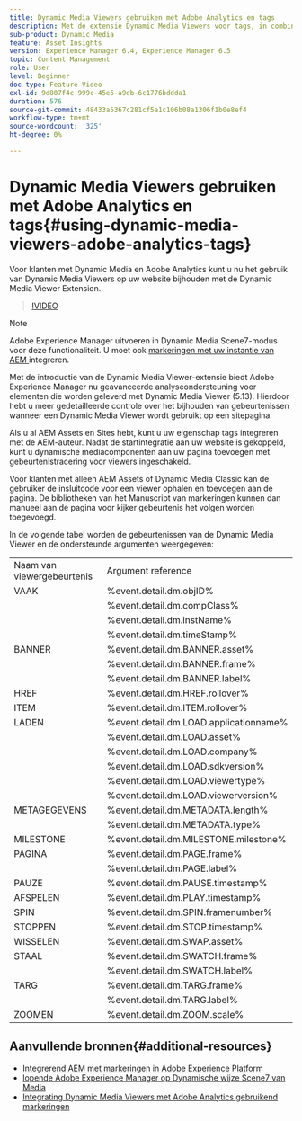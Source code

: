 ```yaml
---
title: Dynamic Media Viewers gebruiken met Adobe Analytics en tags
description: Met de extensie Dynamic Media Viewers voor tags, in combinatie met de release van Dynamic Media Viewers 5.13, kunnen klanten van Dynamic Media, Adobe Analytics en tags gebeurtenissen en gegevens gebruiken die specifiek zijn voor de Dynamic Media Viewers in hun tagconfiguratie.
sub-product: Dynamic Media
feature: Asset Insights
version: Experience Manager 6.4, Experience Manager 6.5
topic: Content Management
role: User
level: Beginner
doc-type: Feature Video
exl-id: 9d807f4c-999c-45e6-a9db-6c1776bddda1
duration: 576
source-git-commit: 48433a5367c281cf5a1c106b08a1306f1b0e8ef4
workflow-type: tm+mt
source-wordcount: '325'
ht-degree: 0%

---
```


# Dynamic Media Viewers gebruiken met Adobe Analytics en tags{#using-dynamic-media-viewers-adobe-analytics-tags}

Voor klanten met Dynamic Media en Adobe Analytics kunt u nu het gebruik van Dynamic Media Viewers op uw website bijhouden met de Dynamic Media Viewer Extension.

>[!VIDEO](https://video.tv.adobe.com/v/29308?quality=12&learn=on)

>[!NOTE]
>
> Adobe Experience Manager uitvoeren in Dynamic Media Scene7-modus voor deze functionaliteit. U moet ook [ markeringen met uw instantie van AEM ](https://experienceleague.adobe.com/docs/experience-manager-learn/sites/integrations/experience-platform-launch/overview.html) integreren.

Met de introductie van de Dynamic Media Viewer-extensie biedt Adobe Experience Manager nu geavanceerde analyseondersteuning voor elementen die worden geleverd met Dynamic Media Viewer (5.13). Hierdoor hebt u meer gedetailleerde controle over het bijhouden van gebeurtenissen wanneer een Dynamic Media Viewer wordt gebruikt op een sitepagina.

Als u al AEM Assets en Sites hebt, kunt u uw eigenschap tags integreren met de AEM-auteur. Nadat de startintegratie aan uw website is gekoppeld, kunt u dynamische mediacomponenten aan uw pagina toevoegen met gebeurtenistracering voor viewers ingeschakeld.

Voor klanten met alleen AEM Assets of Dynamic Media Classic kan de gebruiker de insluitcode voor een viewer ophalen en toevoegen aan de pagina. De bibliotheken van het Manuscript van markeringen kunnen dan manueel aan de pagina voor kijker gebeurtenis het volgen worden toegevoegd.

In de volgende tabel worden de gebeurtenissen van de Dynamic Media Viewer en de ondersteunde argumenten weergegeven:

<table>
   <tbody>
      <tr>
         <td>Naam van viewergebeurtenis</td>
         <td>Argument reference</td>
      </tr>
      <tr>
         <td> VAAK </td>
         <td> %event.detail.dm.objID% </td>
      </tr>
      <tr>
         <td> </td>
         <td> %event.detail.dm.compClass% </td>
      </tr>
      <tr>
         <td> </td>
         <td> %event.detail.dm.instName% </td>
      </tr>
      <tr>
         <td> </td>
         <td> %event.detail.dm.timeStamp% </td>
      </tr>
      <tr>
         <td> BANNER <br></td>
         <td> %event.detail.dm.BANNER.asset% </td>
      </tr>
      <tr>
         <td> </td>
         <td> %event.detail.dm.BANNER.frame% </td>
      </tr>
      <tr>
         <td> </td>
         <td> %event.detail.dm.BANNER.label% </td>
      </tr>
      <tr>
         <td> HREF </td>
         <td> %event.detail.dm.HREF.rollover% </td>
      </tr>
      <tr>
         <td> ITEM </td>
         <td> %event.detail.dm.ITEM.rollover% </td>
      </tr>
      <tr>
         <td> LADEN </td>
         <td> %event.detail.dm.LOAD.applicationname% </td>
      </tr>
      <tr>
         <td><strong> </strong></td>
         <td> %event.detail.dm.LOAD.asset% </td>
      </tr>
      <tr>
         <td><strong> </strong></td>
         <td> %event.detail.dm.LOAD.company% </td>
      </tr>
      <tr>
         <td><strong> </strong></td>
         <td> %event.detail.dm.LOAD.sdkversion% </td>
      </tr>
      <tr>
         <td><strong> </strong></td>
         <td> %event.detail.dm.LOAD.viewertype% </td>
      </tr>
      <tr>
         <td><strong> </strong></td>
         <td> %event.detail.dm.LOAD.viewerversion% </td>
      </tr>
      <tr>
         <td> METAGEGEVENS </td>
         <td> %event.detail.dm.METADATA.length% </td>
      </tr>
      <tr>
         <td> </td>
         <td> %event.detail.dm.METADATA.type% </td>
      </tr>
      <tr>
         <td> MILESTONE </td>
         <td> %event.detail.dm.MILESTONE.milestone% </td>
      </tr>
      <tr>
         <td> PAGINA </td>
         <td> %event.detail.dm.PAGE.frame% </td>
      </tr>
      <tr>
         <td> </td>
         <td> %event.detail.dm.PAGE.label% </td>
      </tr>
      <tr>
         <td> PAUZE </td>
         <td> %event.detail.dm.PAUSE.timestamp% </td>
      </tr>
      <tr>
         <td> AFSPELEN </td>
         <td> %event.detail.dm.PLAY.timestamp% </td>
      </tr>
      <tr>
         <td> SPIN </td>
         <td> %event.detail.dm.SPIN.framenumber% </td>
      </tr>
      <tr>
         <td> STOPPEN </td>
         <td> %event.detail.dm.STOP.timestamp% </td>
      </tr>
      <tr>
         <td> WISSELEN </td>
         <td> %event.detail.dm.SWAP.asset% </td>
      </tr>
      <tr>
         <td> STAAL </td>
         <td> %event.detail.dm.SWATCH.frame% </td>
      </tr>
      <tr>
         <td> </td>
         <td> %event.detail.dm.SWATCH.label% </td>
      </tr>
      <tr>
         <td> TARG </td>
         <td> %event.detail.dm.TARG.frame% </td>
      </tr>
      <tr>
         <td> </td>
         <td> %event.detail.dm.TARG.label% </td>
      </tr>
      <tr>
         <td> ZOOMEN </td>
         <td> %event.detail.dm.ZOOM.scale% </td>
      </tr>
   </tbody>
</table>

## Aanvullende bronnen{#additional-resources}

* [ Integrerend AEM met markeringen in Adobe Experience Platform ](https://experienceleague.adobe.com/docs/experience-manager-learn/sites/integrations/experience-platform-launch/overview.html)
* [ lopende Adobe Experience Manager op Dynamische wijze Scene7 van Media ](https://experienceleague.adobe.com/docs/experience-manager-65/assets/dynamic/config-dms7.html?lang=en)
* [ Integrating Dynamic Media Viewers met Adobe Analytics gebruikend markeringen ](https://experienceleague.adobe.com/docs/experience-manager-learn/assets/dynamic-media/dynamic-media-viewer-extension-use.html)
